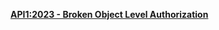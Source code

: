 **[API1:2023 - Broken Object Level Authorization](https://owasp.org/API-Security/editions/2023/en/0xa1-broken-object-level-authorization/)**